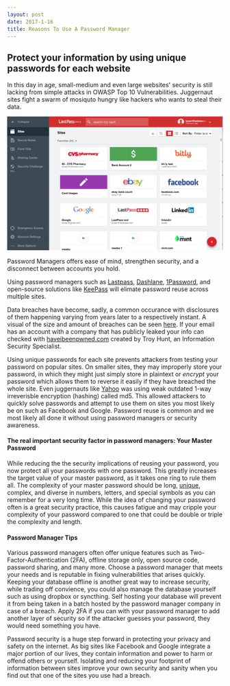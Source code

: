 ```yaml
---
layout: post
date: 2017-1-16
title: Reasons To Use A Password Manager
---
```


## Protect your information by using unique passwords for each website

In this day in age, small-medium and even large websites' security is still lacking from simple attacks in OWASP Top 10 Vulnerabilities. Juggernaut sites fight a swarm of mosiquto hungry like hackers who wants to steal their data.



![Lastpass Manager](/assets/passwordmanager1.png)



Password Managers offers ease of mind, strengthen security, and a disconnect between accounts you hold.

Using password managers such as [Lastpass](https://www.lastpass.com/), [Dashlane](https://www.dashlane.com/), [1Password](https://1password.com/), and open-source solutions like [KeePass](http://keepass.info/) will elimate password reuse across multiple sites.

Data breaches have become, sadly, a common occurance with disclosures of them happening varying from years later to a respectively instant. A visual of the size and amount of breaches can be seen [here](http://www.informationisbeautiful.net/visualizations/worlds-biggest-data-breaches-hacks/). If your email has an account with a company that has publicly leaked your info can checked with [haveibeenpwned.com](https://haveibeenpwned.com/) created by Troy Hunt, an Information Security Specialist.

Using unique passwords for each site prevents attackers from testing your password on popular sites. On smaller sites, they may improperly store your password, in which they might just simply store in plaintext or _encrypt_ your password which allows them to reverse it easily if they have breached the whole site. Even juggernauts like [Yahoo](https://arstechnica.com/security/2016/12/yahoo-reveals-1-billion-more-accounts-exposed-and-some-code-may-have-been-stolen/) was using weak outdated 1-way irreverisble encryption (hashing) called md5. This allowed attackers to quickly solve passwords and attempt to use them on sites you most likely be on such as Facebook and Google. Password reuse is common and we most likely all done it without using password managers or security awareness.

#### The real important security factor in password managers: Your Master Password

While reducing the the security implications of reusing your password, you now protect all your passwords with one password. This greatly increases the target value of your master password, as it takes one ring to rule them all. The complexity of your master password should be long, [unique](http://www.computerworld.com/article/3024404/security/worst-most-common-passwords-for-the-last-5-years.html), complex, and diverse in numbers, letters, and special symbols as you can remember for a very long time. While the idea of changing your password often is a great security practice, this causes fatigue and may cripple your complexity of your password compared to one that could be double or triple the complexity and length.

#### Password Manager Tips

Various password managers often offer unique features such as Two-Factor-Authentication (2FA), offline storage only, open source code, password sharing, and many more. Choose a password manager that meets your needs and is reputable in fixing vulnerabilities that arises quickly. Keeping your database offline is another great way to increase security, while trading off convience, you could also manage the database yourself such as using dropbox or syncthing. Self hosting your database will prevent it from being taken in a batch hosted by the password manager company in case of a breach. Apply 2FA if you can with your password manager to add another layer of security so if the attacker guesses your password, they would need something you have.



Password security is a huge step forward in protecting your privacy and safety on the internet. As big sites like Facebook and Google integrate a major portion of our lives, they contain information and power to harm or offend others or yourself. Isolating and reducing your footprint of information between sites improve your own security and sanity when you find out that one of the sites you use had a breach.

